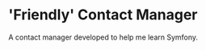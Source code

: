 'Friendly' Contact Manager
============================
A contact manager developed to help me learn Symfony.
